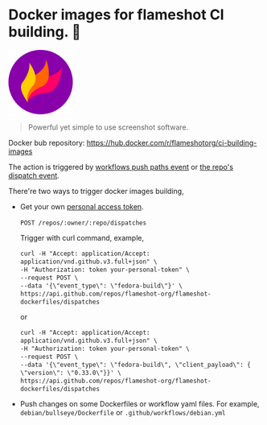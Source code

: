# Docker images for flameshot CI building. :whale:
![image](https://github.com/flameshot-org/flameshot-org.github.io/raw/master/static/flameshot-icon.svg) 
> Powerful yet simple to use screenshot software.

Docker bub repository: https://hub.docker.com/r/flameshotorg/ci-building-images

The action is triggered by [workflows push paths event](https://help.github.com/en/actions/reference/workflow-syntax-for-github-actions#onpushpull_requestpaths) or [the repo's dispatch event](https://developer.github.com/v3/repos/#create-a-repository-dispatch-event).

There're two ways to trigger docker images building,

- Get your own [personal access token](https://help.github.com/en/github/authenticating-to-github/creating-a-personal-access-token-for-the-command-line).

  `POST /repos/:owner/:repo/dispatches`

  Trigger with curl command, example,

  ```
  curl -H "Accept: application/Accept: application/vnd.github.v3.full+json" \
  -H "Authorization: token your-personal-token" \
  --request POST \
  --data '{\"event_type\": \"fedora-build\"}' \
  https://api.github.com/repos/flameshot-org/flameshot-dockerfiles/dispatches
  ```

  or

  ```
  curl -H "Accept: application/Accept: application/vnd.github.v3.full+json" \
  -H "Authorization: token your-personal-token" \
  --request POST \
  --data '{\"event_type\": \"fedora-build\", \"client_payload\": { \"version\": \"0.33.0\"}}' \
  https://api.github.com/repos/flameshot-org/flameshot-dockerfiles/dispatches
  ```

- Push changes on some Dockerfiles or workflow yaml files. For example, `debian/bullseye/Dockerfile` or `.github/workflows/debian.yml`

